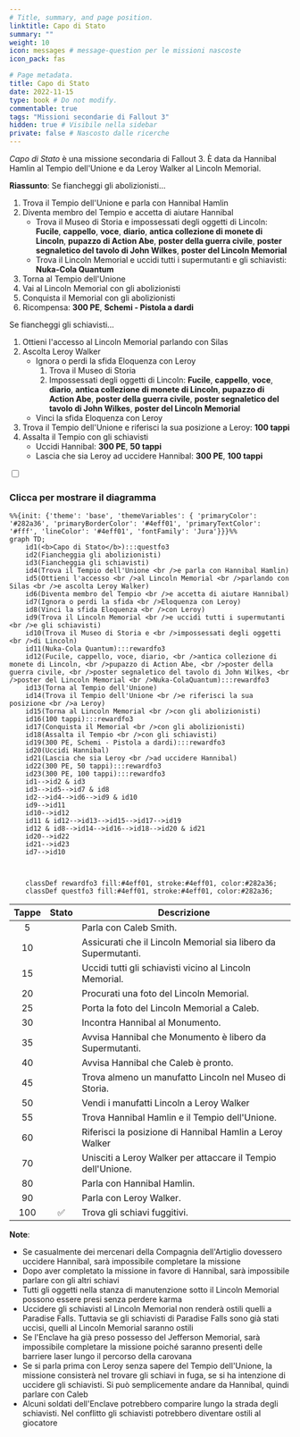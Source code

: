 ```yaml
---
# Title, summary, and page position.
linktitle: Capo di Stato
summary: ""
weight: 10
icon: messages # message-question per le missioni nascoste
icon_pack: fas

# Page metadata.
title: Capo di Stato
date: 2022-11-15
type: book # Do not modify.
commentable: true
tags: "Missioni secondarie di Fallout 3"
hidden: true # Visibile nella sidebar
private: false # Nascosto dalle ricerche
---
```


<div class="fo3">

*Capo di Stato* è una missione secondaria di Fallout 3. È data da Hannibal Hamlin al Tempio dell'Unione e da Leroy Walker al Lincoln Memorial.

**Riassunto**:
Se fiancheggi gli abolizionisti...
1. Trova il Tempio dell'Unione e parla con Hannibal Hamlin
2. Diventa membro del Tempio e accetta di aiutare Hannibal
   - Trova il Museo di Storia e impossessati degli oggetti di Lincoln: **Fucile**, **cappello**, **voce**, **diario**, **antica collezione di monete di Lincoln**, **pupazzo di Action Abe**, **poster della guerra civile**, **poster segnaletico del tavolo di John Wilkes**, **poster del Lincoln Memorial**
   - Trova il Lincoln Memorial e uccidi tutti i supermutanti e gli schiavisti: **Nuka-Cola Quantum**
3. Torna al Tempio dell'Unione
4. Vai al Lincoln Memorial con gli abolizionisti
5. Conquista il Memorial con gli abolizionisti
6. Ricompensa: **300 PE**, **Schemi - Pistola a dardi**

Se fiancheggi gli schiavisti...
1. Ottieni l'accesso al Lincoln Memorial parlando con Silas 
2. Ascolta Leroy Walker
   - Ignora o perdi la sfida Eloquenza con Leroy 
       1. Trova il Museo di Storia
       2. Impossessati degli oggetti di Lincoln: **Fucile**, **cappello**, **voce**, **diario**, **antica collezione di monete di Lincoln**, **pupazzo di Action Abe**, **poster della guerra civile**, **poster segnaletico del tavolo di John Wilkes**, **poster del Lincoln Memorial**
   - Vinci la sfida Eloquenza con Leroy
3.  Trova il Tempio dell'Unione e riferisci la sua posizione a Leroy: **100 tappi**
4.  Assalta il Tempio con gli schiavisti
    -  Uccidi Hannibal: **300 PE**, **50 tappi**
    -  Lascia che sia Leroy ad uccidere Hannibal: **300 PE**, **100 tappi**


<section class="chart-collapse">
<input type="checkbox" name="collapse2" id="handle2">
<h3 class="handle">
<label for="handle2">Clicca per mostrare il diagramma</label>
</h3>
<div class="content">

```mermaid
%%{init: {'theme': 'base', 'themeVariables': { 'primaryColor': '#282a36', 'primaryBorderColor': '#4eff01', 'primaryTextColor': '#fff', 'lineColor': '#4eff01', 'fontFamily': 'Jura'}}}%%
graph TD;
    id1(<b>Capo di Stato</b>):::questfo3
    id2(Fiancheggia gli abolizionisti)
    id3(Fiancheggia gli schiavisti)
    id4(Trova il Tempio dell'Unione <br />e parla con Hannibal Hamlin)
    id5(Ottieni l'accesso <br />al Lincoln Memorial <br />parlando con Silas <br />e ascolta Leroy Walker)
    id6(Diventa membro del Tempio <br />e accetta di aiutare Hannibal)
    id7(Ignora o perdi la sfida <br />Eloquenza con Leroy) 
    id8(Vinci la sfida Eloquenza <br />con Leroy)
    id9(Trova il Lincoln Memorial <br />e uccidi tutti i supermutanti <br />e gli schiavisti)
    id10(Trova il Museo di Storia e <br />impossessati degli oggetti <br />di Lincoln)
    id11(Nuka-Cola Quantum):::rewardfo3
    id12(Fucile, cappello, voce, diario, <br />antica collezione di monete di Lincoln, <br />pupazzo di Action Abe, <br />poster della guerra civile, <br />poster segnaletico del tavolo di John Wilkes, <br />poster del Lincoln Memorial <br />Nuka-ColaQuantum):::rewardfo3
    id13(Torna al Tempio dell'Unione)
    id14(Trova il Tempio dell'Unione <br />e riferisci la sua posizione <br />a Leroy) 
    id15(Torna al Lincoln Memorial <br />con gli abolizionisti)
    id16(100 tappi):::rewardfo3
    id17(Conquista il Memorial <br />con gli abolizionisti)
    id18(Assalta il Tempio <br />con gli schiavisti)
    id19(300 PE, Schemi - Pistola a dardi):::rewardfo3
    id20(Uccidi Hannibal)
    id21(Lascia che sia Leroy <br />ad uccidere Hannibal)
    id22(300 PE, 50 tappi):::rewardfo3
    id23(300 PE, 100 tappi):::rewardfo3
    id1-->id2 & id3
    id3-->id5-->id7 & id8
    id2-->id4-->id6-->id9 & id10
    id9-->id11
    id10-->id12
    id11 & id12-->id13-->id15-->id17-->id19
    id12 & id8-->id14-->id16-->id18-->id20 & id21
    id20-->id22
    id21-->id23
    id7-->id10
    
    
    
    classDef rewardfo3 fill:#4eff01, stroke:#4eff01, color:#282a36;
    classDef questfo3 fill:#4eff01, stroke:#4eff01, color:#282a36;
```

</div>
</section>

| Tappe |       Stato        | Descrizione                                                    |
| :---: | :----------------: | -------------------------------------------------------------- |
|   5   |                    | Parla con Caleb Smith.                                         |
|  10   |                    | Assicurati che il Lincoln Memorial sia libero da Supermutanti. |
|  15   |                    | Uccidi tutti gli schiavisti vicino al Lincoln Memorial.        |
|  20   |                    | Procurati una foto del Lincoln Memorial.                       |
|  25   |                    | Porta la foto del Lincoln Memorial a Caleb.                    |
|  30   |                    | Incontra Hannibal al Monumento.                                |
|  35   |                    | Avvisa Hannibal che Monumento è libero da Supermutanti.        |
|  40   |                    | Avvisa Hannibal che Caleb è pronto.                            |
|  45   |                    | Trova almeno un manufatto Lincoln nel Museo di Storia.         |
|  50   |                    | Vendi i manufatti Lincoln a Leroy Walker                       |
|  55   |                    | Trova Hannibal Hamlin e il Tempio dell'Unione.                 |
|  60   |                    | Riferisci la posizione di Hannibal Hamlin a Leroy Walker       |
|  70   |                    | Unisciti a Leroy Walker per attaccare il Tempio dell'Unione.   |
|  80   |                    | Parla con Hannibal Hamlin.                                     |
|  90   |                    | Parla con Leroy Walker.                                        |
|  100  | :white_check_mark: | Trova gli schiavi fuggitivi.                                   |

**Note**:
- Se casualmente dei mercenari della Compagnia dell'Artiglio dovessero uccidere Hannibal, sarà impossibile completare la missione
- Dopo aver completato la missione in favore di Hannibal, sarà impossibile parlare con gli altri schiavi
- Tutti gli oggetti nella stanza di manutenzione sotto il Lincoln Memorial possono essere presi senza perdere karma
- Uccidere gli schiavisti al Lincoln Memorial non renderà ostili quelli a Paradise Falls. Tuttavia se gli schiavisti di Paradise Falls sono già stati uccisi, quelli al Lincoln Memorial saranno ostili
- Se l'Enclave ha già preso possesso del Jefferson Memorial, sarà impossibile completare la missione poiché saranno presenti delle barriere laser lungo il percorso della carovana
- Se si parla prima con Leroy senza sapere del Tempio dell'Unione, la missione consisterà nel trovare gli schiavi in fuga, se si ha intenzione di uccidere gli schiavisti. Si può semplicemente andare da Hannibal, quindi parlare con Caleb
- Alcuni soldati dell'Enclave potrebbero comparire lungo la strada degli schiavisti. Nel conflitto gli schiavisti potrebbero diventare ostili al giocatore

</div>
